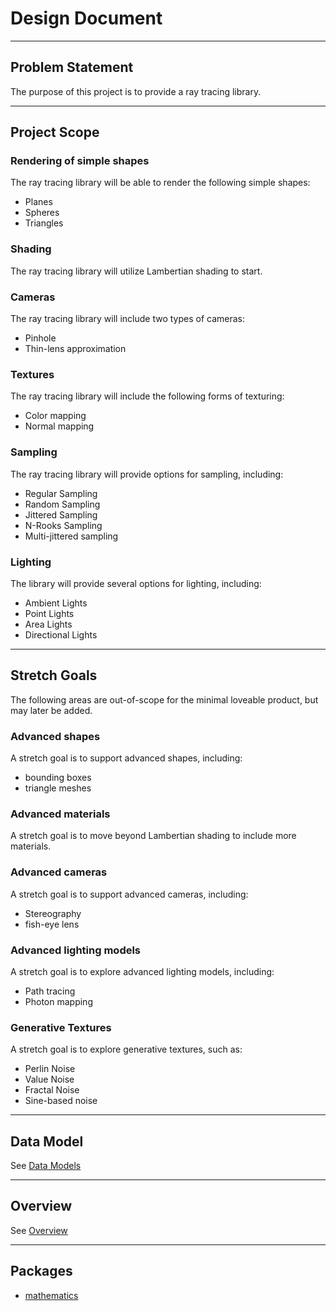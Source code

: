 # Design Document

---

## Problem Statement

The purpose of this project is to provide a ray tracing library.

---

## Project Scope

### Rendering of simple shapes

The ray tracing library will be able to render the following simple shapes:

- Planes
- Spheres
- Triangles

### Shading

The ray tracing library will utilize Lambertian shading to start.

### Cameras

The ray tracing library will include two types of cameras:

- Pinhole
- Thin-lens approximation

### Textures

The ray tracing library will include the following forms of texturing:

- Color mapping
- Normal mapping

### Sampling

The ray tracing library will provide options for sampling, including:

- Regular Sampling
- Random Sampling
- Jittered Sampling
- N-Rooks Sampling
- Multi-jittered sampling

### Lighting

The library will provide several options for lighting, including:

- Ambient Lights
- Point Lights
- Area Lights
- Directional Lights

---

## Stretch Goals

The following areas are out-of-scope for the minimal loveable product, but may later be added.

### Advanced shapes

A stretch goal is to support advanced shapes, including:

- bounding boxes
- triangle meshes

### Advanced materials

A stretch goal is to move beyond Lambertian shading to include more materials.

### Advanced cameras

A stretch goal is to support advanced cameras, including:

- Stereography
- fish-eye lens

### Advanced lighting models

A stretch goal is to explore advanced lighting models, including:

- Path tracing
- Photon mapping

### Generative Textures

A stretch goal is to explore generative textures, such as:

- Perlin Noise
- Value Noise
- Fractal Noise
- Sine-based noise

---

## Data Model

See [Data Models](data_models.md)

---

## Overview

See [Overview](overview.md)

---

## Packages

- [mathematics](../packages/mathematics/mathematics.md)
